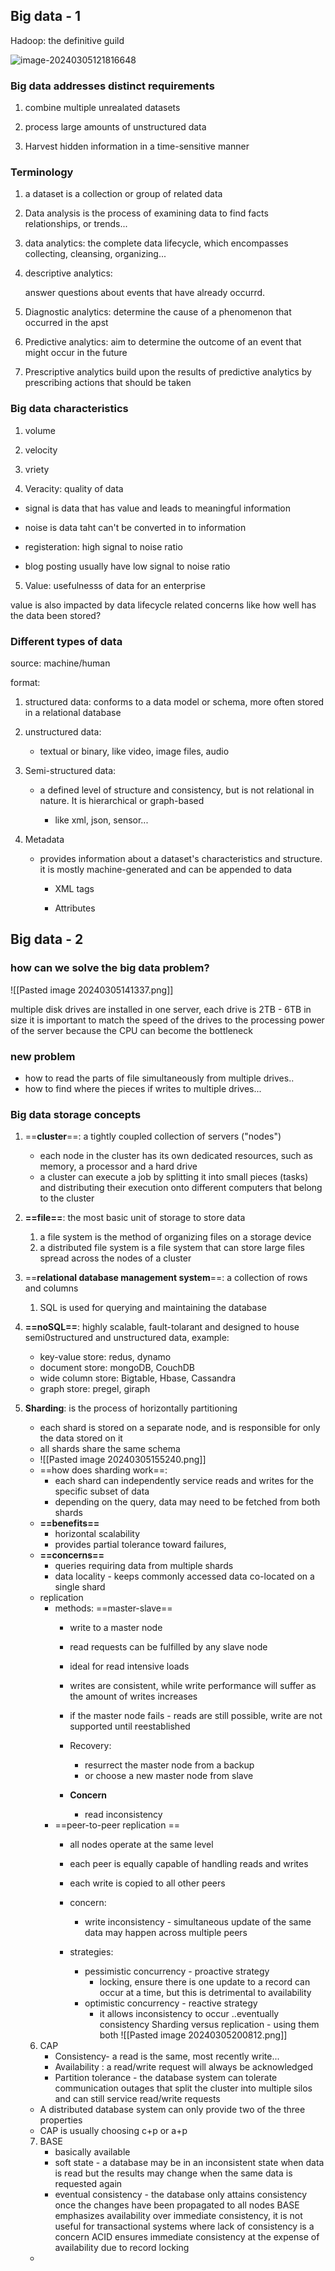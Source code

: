 ## Big data - 1

Hadoop: the definitive guild

![image-20240305121816648](file:///Users/sheyla/Library/Application%20Support/typora-user-images/image-20240305121816648.png?lastModify=1709663519)

### Big data addresses distinct requirements

1. combine multiple unrealated datasets
    
2. process large amounts of unstructured data
    
3. Harvest hidden information in a time-sensitive manner
    

### Terminology

1. a dataset is a collection or group of related data
    
2. Data analysis is the process of examining data to find facts relationships, or trends...
    
3. data analytics: the complete data lifecycle, which encompasses collecting, cleansing, organizing...
    
4. descriptive analytics:
    
    answer questions about events that have already occurrd.
    
5. Diagnostic analytics: determine the cause of a phenomenon that occurred in the apst
    
6. Predictive analytics: aim to determine the outcome of an event that might occur in the future
    
7. Prescriptive analytics build upon the results of predictive analytics by prescribing actions that should be taken
    

### Big data characteristics

1. volume
    
2. velocity
    
3. vriety
    
4. Veracity: quality of data
    

- signal is data that has value and leads to meaningful information

- noise is data taht can't be converted in to information

- registeration: high signal to noise ratio

- blog posting usually have low signal to noise ratio

5. Value: usefulnesss of data for an enterprise
    

value is also impacted by data lifecycle related concerns like how well has the data been stored?

### Different types of data

source: machine/human

format:

1. structured data: conforms to a data model or schema, more often stored in a relational database
    
2. unstructured data:
    
    - textual or binary, like video, image files, audio
        
3. Semi-structured data:
    
    - a defined level of structure and consistency, but is not relational in nature. It is hierarchical or graph-based
        
        - like xml, json, sensor...
            
4. Metadata
    
    - provides information about a dataset's characteristics and structure. it is mostly machine-generated and can be appended to data
        
        - XML tags
            
        - Attributes
            

## Big data - 2
### how can we solve the big data problem?
![[Pasted image 20240305141337.png]]

multiple disk drives are installed in one server, each drive is 2TB - 6TB in size
it is important to match the speed of the drives to the processing power of the server because the CPU can become the bottleneck
### new problem
- how to read the parts of file simultaneously from multiple drives..
- how to find where the pieces if writes to multiple drives...

### Big data storage concepts
1. ==**cluster**==: a tightly coupled collection of servers ("nodes")
	- each node in the cluster has its own dedicated resources, such as memory, a processor and a hard drive
	- a cluster can execute a job by splitting it into small pieces (tasks) and distributing their execution onto different computers that belong to the cluster
2. **==file==**: the most basic unit of storage to store data
	1. a file system is the method of organizing files on a storage device
	2. a distributed file system is a file system that can store large files spread across the nodes of a cluster
3. ==**relational database management system**==: a collection of rows and columns
	1. SQL is used for querying and maintaining the database
4. **==noSQL==**: highly scalable, fault-tolarant and designed to house semi0structured and unstructured data, example:
	- key-value store: redus, dynamo
	- document store: mongoDB, CouchDB
	- wide column store: Bigtable, Hbase, Cassandra
	- graph store: pregel, giraph
5. **Sharding**: is the process of horizontally partitioning 
	- each shard is stored on a separate node, and is responsible for only the data stored on it
	- all shards share the same schema
	- ![[Pasted image 20240305155240.png]]
	- ==how does sharding work==:
		- each shard can independently service reads and writes for the specific subset of data
		- depending on the query, data may need to be fetched from both shards
	- **==benefits==**
		- horizontal scalability
		- provides partial tolerance toward failures, 
	- **==concerns==**
		- queries requiring data from multiple shards
		- data locality -  keeps commonly accessed data co-located on a single shard
	- replication
		- methods: ==master-slave==
			- write to a master node
			- read requests can be fulfilled by any slave node
			- ideal for read intensive loads
			- writes are consistent, while write performance will suffer as the amount of writes increases
			
			- if the master node fails - reads are still possible, write are not supported until reestablished

			- Recovery:
				- resurrect the master node from a backup
				- or choose a new master node from slave
			
			- **Concern**
				- read inconsistency
		- ==peer-to-peer replication ==
			- all nodes operate at the same level
			- each peer is equally capable of handling reads and writes
			- each write is copied to all other peers

			-  concern:
				- write inconsistency - simultaneous update of the same data may happen across multiple peers
			-  strategies:
				- pessimistic concurrency - proactive strategy 
					- locking, ensure there is one update to a record can occur at a time, but this is detrimental to availability
				- optimistic concurrency - reactive strategy 
					- it allows inconsistency to occur ..eventually consistency
		Sharding versus replication - using them both
			![[Pasted image 20240305200812.png]]
	6. CAP
		- Consistency- a read is the same, most recently write...
		- Availability : a read/write request will always be acknowledged
		- Partition tolerance - the database system can tolerate communication outages that split the cluster into multiple silos and can still service read/write requests
	- A distributed database system can only provide two of the three properties
	- CAP is usually choosing c+p or a+p



	7. BASE
		- basically available 
		- soft state - a database may be in an inconsistent state when data is read but the results may change when the same data is requested again
		- eventual consistency -  the database only attains consistency once the changes have been propagated to all nodes
		BASE emphasizes availability over immediate consistency, it is not useful for transactional systems where lack of consistency is a concern
		ACID ensures immediate consistency at the expense of availability due to record locking
			
	- 